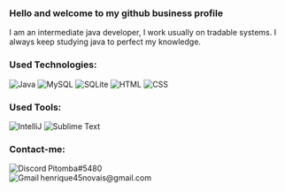 ### Hello and welcome to my github business profile 

I am an intermediate java developer, I work usually on tradable systems. I always keep studying java to perfect my knowledge.

### Used Technologies:

  ![Java](https://img.shields.io/badge/Java-ED8B00?style=for-the-badge&logo=java&logoColor=white)
  ![MySQL](https://img.shields.io/badge/MySQL-00000F?style=for-the-badge&logo=mysql&logoColor=white)
  ![SQLite](https://img.shields.io/badge/SQLite-07405E?style=for-the-badge&logo=sqlite&logoColor=white)
  ![HTML](https://img.shields.io/badge/HTML-239120?style=for-the-badge&logo=html5&logoColor=white)
  ![CSS](https://img.shields.io/badge/CSS-239120?&style=for-the-badge&logo=css3&logoColor=white)

### Used Tools:

  ![IntelliJ](https://img.shields.io/badge/IntelliJ-000000?style=for-the-badge&logo=intellij-idea&logoColor=blue)
  <img alt="Sublime Text" src="https://img.shields.io/badge/sublime_text-%23575757.svg?style=for-the-badge&logo=sublime-text&logoColor=important"/>
  
### Contact-me:

  <img align="left" alt="Discord" target="_blank" src="https://img.shields.io/badge/DISCORD-%237289DA.svg?style=for-the-badge&logo=discord&logoColor=white"/>
  <string>Pitomba#5480</string>
  <br> 
  <img align="left" alt="Gmail" target="_blank" src="https://img.shields.io/badge/Gmail-D14836?style=for-the-badge&logo=gmail&logoColor=white"/>
  <string>henrique45novais@gmail.com</string> 
